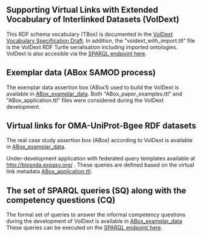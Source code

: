 ## Supporting Virtual Links with Extended Vocabulary of Interlinked Datasets (VoIDext)

This RDF schema vocabulary (TBox) is documented in the [VoIDext Vocabulary Specification Draft](https://biosoda.github.io/voidext/). 
In addition, the "voidext_with_import.ttl" file is the VoIDext RDF Turtle serialisation including imported ontologies.
VoIDext is also accesible via the [SPARQL endpoint here](http://biosoda.expasy.org:8890/sparql).

## Exemplar data (ABox SAMOD process)
The exemplar data assertion box (ABox1) used to build the VoIDext is available in [ABox_examplar_data](ABox_examplar_data).
Both  "ABox_paper_examples.ttl" and "ABox_application.ttl" files were considered during the VoIDext development.

## Virtual links for OMA-UniProt-Bgee RDF datasets  
The real case study  assertion box (ABox) according to VoIDext is available in [ABox_examplar_data](ABox_examplar_data).

Under-development application with federated query templates available at http://biosoda.expasy.org/ . 
These queries are  defined based on the virtual link metadata [ABox_application.ttl](ABox_examplar_data). 

## The set of SPARQL queries (SQ) along with the competency questions (CQ)
The formal set of queries to answer the informal competency questions during the development of VoIDext is available in
 [ABox_examplar_data](ABox_examplar_data)
These queries can be executed on the [SPARQL endpoint here](http://biosoda.expasy.org:8890/sparql). 

